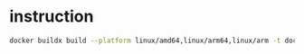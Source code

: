 # instruction

```bash
docker buildx build --platform linux/amd64,linux/arm64,linux/arm -t docker.io/linjinbao66/buildx-practice:0.0.1 -o type=registry .
```

